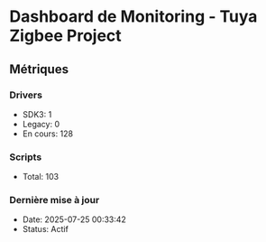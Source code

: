 # Dashboard de Monitoring - Tuya Zigbee Project

## Métriques

### Drivers
- SDK3: 1
- Legacy: 0
- En cours: 128

### Scripts
- Total: 103

### Dernière mise à jour
- Date: 2025-07-25 00:33:42
- Status: Actif

